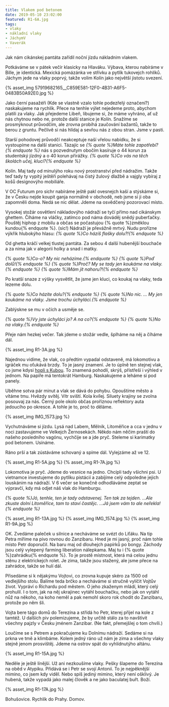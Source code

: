 ```yaml
---
title: Vlakem pod betonem
date: 2019-05-10 23:02:00
featured: R1-6A.jpg
tags:
- vlaky
- nákladní vlaky
- JáchymV
- Vaverák
---
```

Jak nám cikánskej pantáta zařídil noční jízdu nákladnim vlakem.
<!-- more -->

Potkáváme se v pátek večír klasicky na Hlaváku. Výbava, kterou nabíráme v Bille, je identická. Mexická pomázánka ve střívku a pytlík tukovejch rohlíků. Jáchym jede na vlaky poprvý, takže volim Kolín jako největší jistotu svezení.

{% asset_img 57919682165__C859E581-12F0-4B31-A6F5-0483B50A92E0.jpg %}

Jako černí pasažéři (Kde se vlastně vzalo tohle podezřelý označení?) naskakujeme na rychlík. Přece na tenhle výlet nejedeme proto, abychom platili za vlaky. Jak přejedeme Libeň, libujeme si, že máme vyhráno, ať už nás chytnou nebo ne, protože další stanice je Kolín. Snažíme se prosmýknout průvodčím, ale zrovna probíhá zaučování bažantů, takže to berou z gruntu. Pečlivě si nás hlídaj a sevřou nás z obou stran. Jsme v pasti.

Starší pohodovej průvodčí neakceptuje naší vřelou nabídku, že si vystoupíme na další stanici. Tázajíc se _{% quote %}Máte tohle zapotřebí?{% endquote %}_ nás s pozvednutym obočím kasíruje o 44 korun za studentský jízdný a o 40 korun přirážky. _{% quote %}Co vás na těch školách učej, kluci?{% endquote %}_

Kolín. Maj tady od minulýho roku nový prostranství před nádražim. Takže teď tady ty vypitý ještěři polehávaj na čistý žulový dlažbě a vajgly vybíraj z košů designovýho mobiliáře.

V OC Futurum pro sichr nabíráme ještě pakl ovesnejch kaší a stýskáme si, že v Česku nejde koupit ganja normálně v obchodě, neb jsme si ji oba zapomněli doma. Nedá se nic dělat. Jdeme na osvědčený pozorovací místo.

Vysokej stožár osvětlení nákladovýho nádraží se tyčí přímo nad cikánskym ghettem. Číháme na vláčky, zatímco pod náma dováděj snědý puberťačky. Pouštěj hiphop z mobilu a občas se počastujou {% quote %}změklou kundou{% endquote %}. (sic!) Nádraží je převážně mrtvý. Nudu prořízne výkřik hlubokýho hlasu: _{% quote %}Co házíš flašky dolu?!{% endquote %}_

Od ghetta kráčí velkej tlustej pantáta. Za sebou 4 další hubenější bouchače a za nima jak v alegorii holky a snad i matky.

_{% quote %}Co-o? My nic neházíme.{% endquote %}_
_{% quote %}Poď dolů!{% endquote %}_
_{% quote %}Proč? My se tady jen koukáme na vlaky.{% endquote %}_
_{% quote %}Mám jít nahoru?!{% endquote %}_

Po kratší snaze z výšky vysvětlit, že jsme jen kluci, co koukaj na vlaky, teda lezeme dolu.

_{% quote %}Co házíte dolu?{% endquote %}_
_{% quote %}No nic. ... My jen koukáme na vlaky. Jsme trochu úchyláci.{% endquote %}_

Zablýskne se mu v očích a usměje se.

_{% quote %}Vy jste úchyláci jo? A na co?{% endquote %}_
_{% quote %}No na vlaky.{% endquote %}_

Přeje nám hezkej večer. Tak jdeme o stožár vedle, šplháme na něj a číháme dál.

{% asset_img R1-3A.jpg %}

Najednou vidíme, že vlak, co předtim vypadal odstaveně, má lokomotivu a igráček mu oťukává brzdy. To je jasný znamení. Je to úplně ten stejnej vlak, co jsme kdysi [hopli s Kubou](/Nakladnim-vlakem-do-Norimberku). To znamená pohodlí, skrýš, přístřeší i výhled v jednom. Na papíře má tentokrát Hamburg. Naskakujeme a leháme si pod panely.

Uběhne sotva pár minut a vlak se dává do pohybu. Opouštíme město a vítáme tmu. Hvězdy svítěj. Vítr sviští. Kola kvílej. Siluety krajiny se zvolna posouvaj za nás. Černý pole okolo občas proříznou reflektory auta jedoucího po okresce. A tohle je to, proč to děláme.

{% asset_img IMG_1573.jpg %}

Vychutnáváme si jízdu. Lysá nad Labem, Mělník, Litoměřice a cca v jednu v noci zastavujeme ve Velkejch Žernosekách. Někdo nám něčim praští do našeho posledního vagónu, vychčije se a jde pryč. Steleme si karimatky pod betonem. Usínáme.

Ráno prší a tak zústáváme schovaný a spíme dál. Vylejzáme až ve 12.

{% asset_img R1-5A.jpg %}
{% asset_img R1-7A.jpg %}

Lokomotiva je pryč. Jdeme do vesnice na jedno. Chcípli tady všichni psi. U vietnamce investujeme do pytlíku pistácií a zabíjíme celý odpoledne jejich louskánim na nádraží. V 6 večer se konečně odhodláváme zeptat se výpravčí, kdy má odjet náš vlak do Hamburgu.

_{% quote %}Jó, tenhle, ten je tady odstavenej. Ten tak za tejden. ...Ale zkuste dolní Litoměřice, tam to staví častějc. …Já jsem vám to ale neřekla!{% endquote %}_

{% asset_img R1-13A.jpg %}
{% asset_img IMG_1574.jpg %}
{% asset_img R1-9A.jpg %}

OK. Zvedáme paleček u silnice a necháváme se svézt do Liťáku. Na tip Petra míříme na pivo rovnou do Zanzibaru. Hned je mi jasný, proč nám tohle místo Petr doporučil. Na baru maj od dlouhejch papírků po bongy. Záchody jsou celý vylepený farming liberation nálepkama. Maj tu i {% quote %}zahrádku{% endquote %}. To je prostě místnost, která má celou jednu stěnu z elektrickejch rolet. Je zima, takže jsou stažený, ale jsme přece na zahrádce, takže se hulí dál.

Přisedáme si k nějakýmu Vojtovi, co zrovna kupuje skéro za 1500 od vedlejšího stolu. Balíme teda brčko a necháváme si stručně vylíčit Vojtův život. Vypráví o Richardu pod městem. O jeho zkaženym mládí, který celý prohulil. I o tom, jak na něj ukrajinec vytáhl bouchačku, nebo jak on vytáhl nůž na někoho, na koho neměl a pak nemohl skoro rok chodit do Zanzibaru, protože po něm šli.

Vojta bere tágo domů do Terezína a střídá ho Petr, kterej přijel na kole z tamtéž. U dalších piv polemizujeme, že by určitě stálo za to navštívit všechny pajzly v Česku jménem Zanzibar. (Ne fakt, přemejšlej o tom chvíli.) 

Loučíme se s Petrem a pokračujeme ku Dolnímu nádraží. Sedáme si na prkna ve tmě a klimbáme. Kolem jedný ráno už nám je zima a všechny vlaky stejně jenom prosvištěj. Jdeme na ostrov spát do vyhlídnutýho altánu. 

{% asset_img R1-15A.jpg %}

Neděle je ještě línější. Už ani nezkoušíme vlaky. Pešky šlapeme do Terezína na oběd v Atypiku. Přidává se i Petr se svojí Antonií. To je nejpěknější mimino, co jsem kdy viděl. Nebo spíš jediný mimino, který není ošklivý. Je hubená, takže vypadá jako malej člověk a ne jako baculatej buřt. Boží.

{% asset_img R1-17A.jpg %}

Bohušovice. Rychlík do Prahy. Domov.
